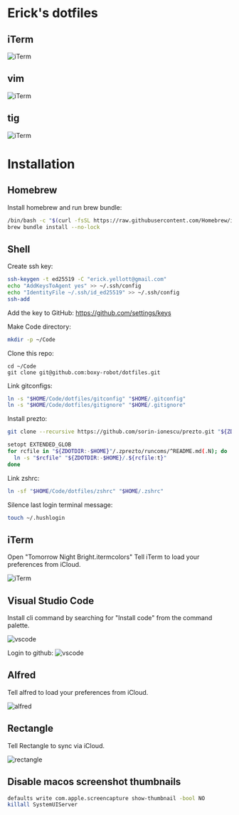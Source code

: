 Erick's dotfiles
====

iTerm
----
![iTerm](img/iterm.png?raw=true)


vim
----
![iTerm](img/vim.png?raw=true)


tig
----
![iTerm](img/tig.png?raw=true)


Installation
====

Homebrew
---

Install homebrew and run brew bundle:

```bash
/bin/bash -c "$(curl -fsSL https://raw.githubusercontent.com/Homebrew/install/HEAD/install.sh)"
brew bundle install --no-lock
```


Shell
----

Create ssh key:

```bash
ssh-keygen -t ed25519 -C "erick.yellott@gmail.com"
echo "AddKeysToAgent yes" >> ~/.ssh/config
echo "IdentityFile ~/.ssh/id_ed25519" >> ~/.ssh/config
ssh-add
```

Add the key to GitHub: https://github.com/settings/keys


Make Code directory:

```bash
mkdir -p ~/Code
```

Clone this repo:

```
cd ~/Code
git clone git@github.com:boxy-robot/dotfiles.git
```

Link gitconfigs:

```bash
ln -s "$HOME/Code/dotfiles/gitconfig" "$HOME/.gitconfig"
ln -s "$HOME/Code/dotfiles/gitignore" "$HOME/.gitignore"
```

Install prezto:

```bash
git clone --recursive https://github.com/sorin-ionescu/prezto.git "${ZDOTDIR:-$HOME}/.zprezto"

setopt EXTENDED_GLOB
for rcfile in "${ZDOTDIR:-$HOME}"/.zprezto/runcoms/^README.md(.N); do
  ln -s "$rcfile" "${ZDOTDIR:-$HOME}/.${rcfile:t}"
done
```

Link zshrc:

```bash
ln -sf "$HOME/Code/dotfiles/zshrc" "$HOME/.zshrc"
```

Silence last login terminal message:

```bash
touch ~/.hushlogin
```


iTerm
----

Open "Tomorrow Night Bright.itermcolors"
Tell iTerm to load your preferences from iCloud.

![iTerm](img/iterm-install.png?raw=true)


Visual Studio Code
----

Install cli command by searching for "Install code" from the command palette.

![vscode](img/vscode-install.png?raw=true)


Login to github:
![vscode](img/vscode-signin.png?raw=true)


Alfred
----

Tell alfred to load your preferences from iCloud.

![alfred](img/alfred-install.png?raw=true)


Rectangle
----

Tell Rectangle to sync via iCloud.

![rectangle](img/rectangle-install.png?raw=true)


Disable macos screenshot thumbnails
----

```bash
defaults write com.apple.screencapture show-thumbnail -bool NO
killall SystemUIServer
```
